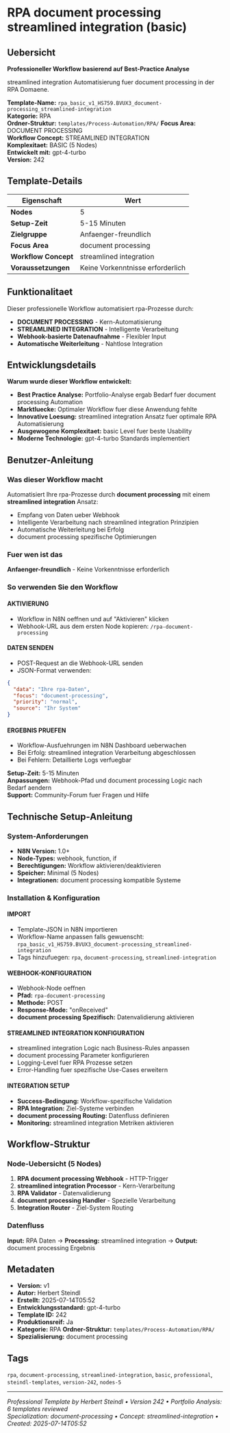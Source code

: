 # RPA document processing streamlined integration (basic)

## Uebersicht

**Professioneller Workflow basierend auf Best-Practice Analyse**

streamlined integration Automatisierung fuer document processing in der RPA Domaene.

**Template-Name:** `rpa_basic_v1_HS759.BVUX3_document-processing_streamlined-integration`  
**Kategorie:** RPA  
**Ordner-Struktur:** `templates/Process-Automation/RPA/`
**Focus Area:** DOCUMENT PROCESSING  
**Workflow Concept:** STREAMLINED INTEGRATION  
**Komplexitaet:** BASIC (5 Nodes)  
**Entwickelt mit:** gpt-4-turbo  
**Version:** 242

## Template-Details

| **Eigenschaft** | **Wert** |
|------------------|----------|
| **Nodes** | 5 |
| **Setup-Zeit** | 5-15 Minuten |
| **Zielgruppe** | Anfaenger-freundlich |
| **Focus Area** | document processing |
| **Workflow Concept** | streamlined integration |
| **Voraussetzungen** | Keine Vorkenntnisse erforderlich |

## Funktionalitaet

Dieser professionelle Workflow automatisiert rpa-Prozesse durch:
- **DOCUMENT PROCESSING** - Kern-Automatisierung
- **STREAMLINED INTEGRATION** - Intelligente Verarbeitung
- **Webhook-basierte Datenaufnahme** - Flexibler Input
- **Automatische Weiterleitung** - Nahtlose Integration



## Entwicklungsdetails

**Warum wurde dieser Workflow entwickelt:**
- **Best Practice Analyse:** Portfolio-Analyse ergab Bedarf fuer document processing Automation
- **Marktluecke:** Optimaler Workflow fuer diese Anwendung fehlte
- **Innovative Loesung:** streamlined integration Ansatz fuer optimale RPA Automatisierung
- **Ausgewogene Komplexitaet:** basic Level fuer beste Usability
- **Moderne Technologie:** gpt-4-turbo Standards implementiert

## Benutzer-Anleitung

### Was dieser Workflow macht
Automatisiert Ihre rpa-Prozesse durch **document processing** mit einem **streamlined integration** Ansatz:
- Empfang von Daten ueber Webhook
- Intelligente Verarbeitung nach streamlined integration Prinzipien
- Automatische Weiterleitung bei Erfolg
- document processing spezifische Optimierungen

### Fuer wen ist das
**Anfaenger-freundlich** - Keine Vorkenntnisse erforderlich

### So verwenden Sie den Workflow

#### AKTIVIERUNG
- Workflow in N8N oeffnen und auf "Aktivieren" klicken
- Webhook-URL aus dem ersten Node kopieren: `/rpa-document-processing`

#### DATEN SENDEN
- POST-Request an die Webhook-URL senden
- JSON-Format verwenden:
```json
{
  "data": "Ihre rpa-Daten",
  "focus": "document-processing",
  "priority": "normal",
  "source": "Ihr System"
}
```

#### ERGEBNIS PRUEFEN
- Workflow-Ausfuehrungen im N8N Dashboard ueberwachen
- Bei Erfolg: streamlined integration Verarbeitung abgeschlossen
- Bei Fehlern: Detaillierte Logs verfuegbar

**Setup-Zeit:** 5-15 Minuten  
**Anpassungen:** Webhook-Pfad und document processing Logic nach Bedarf aendern  
**Support:** Community-Forum fuer Fragen und Hilfe

## Technische Setup-Anleitung

### System-Anforderungen
- **N8N Version:** 1.0+ 
- **Node-Types:** webhook, function, if
- **Berechtigungen:** Workflow aktivieren/deaktivieren
- **Speicher:** Minimal (5 Nodes)
- **Integrationen:** document processing kompatible Systeme

### Installation & Konfiguration

#### IMPORT
- Template-JSON in N8N importieren
- Workflow-Name anpassen falls gewuenscht: `rpa_basic_v1_HS759.BVUX3_document-processing_streamlined-integration`
- Tags hinzufuegen: `rpa`, `document-processing`, `streamlined-integration`

#### WEBHOOK-KONFIGURATION
- Webhook-Node oeffnen
- **Pfad:** `rpa-document-processing`
- **Methode:** POST
- **Response-Mode:** "onReceived"
- **document processing Spezifisch:** Datenvalidierung aktivieren

#### STREAMLINED INTEGRATION KONFIGURATION
- streamlined integration Logic nach Business-Rules anpassen
- document processing Parameter konfigurieren
- Logging-Level fuer RPA Prozesse setzen
- Error-Handling fuer spezifische Use-Cases erweitern

#### INTEGRATION SETUP
- **Success-Bedingung:** Workflow-spezifische Validation
- **RPA Integration:** Ziel-Systeme verbinden
- **document processing Routing:** Datenfluss definieren
- **Monitoring:** streamlined integration Metriken aktivieren

## Workflow-Struktur

### Node-Uebersicht (5 Nodes)

1. **RPA document processing Webhook** - HTTP-Trigger
2. **streamlined integration Processor** - Kern-Verarbeitung
3. **RPA Validator** - Datenvalidierung
4. **document processing Handler** - Spezielle Verarbeitung
5. **Integration Router** - Ziel-System Routing






### Datenfluss
**Input:** RPA Daten -> **Processing:** streamlined integration -> **Output:** document processing Ergebnis

## Metadaten

- **Version:** v1
- **Autor:** Herbert Steindl
- **Erstellt:** 2025-07-14T05:52
- **Entwicklungsstandard:** gpt-4-turbo
- **Template ID:** 242
- **Produktionsreif:** Ja
- **Kategorie:** RPA
**Ordner-Struktur:** `templates/Process-Automation/RPA/`
- **Spezialisierung:** document processing

## Tags

`rpa`, `document-processing`, `streamlined-integration`, `basic`, `professional`, `steindl-templates`, `version-242`, `nodes-5`

---

*Professional Template by Herbert Steindl • Version 242 • Portfolio Analysis: 6 templates reviewed*  
*Specialization: document-processing • Concept: streamlined-integration • Created: 2025-07-14T05:52*